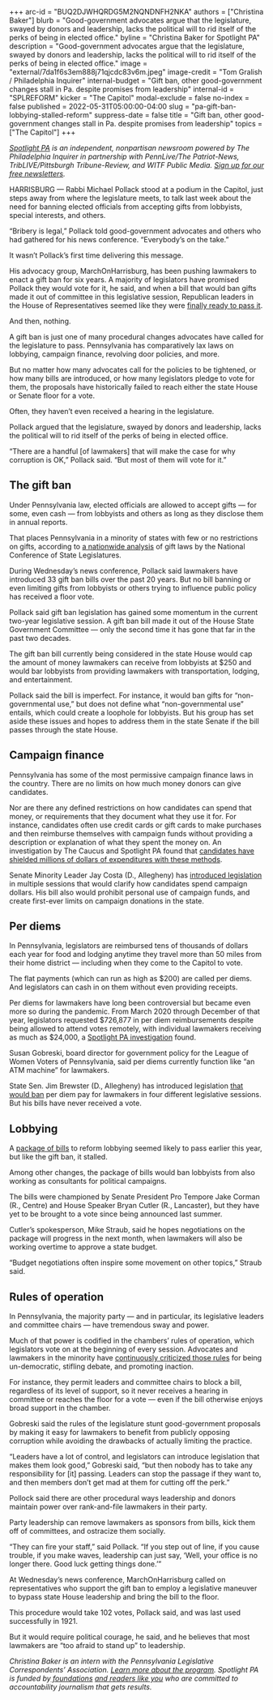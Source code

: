 +++
arc-id = "BUQ2DJWHQRDG5M2NQNDNFH2NKA"
authors = ["Christina Baker"]
blurb = "Good-government advocates argue that the legislature, swayed by donors and leadership, lacks the political will to rid itself of the perks of being in elected office."
byline = "Christina Baker for Spotlight PA"
description = "Good-government advocates argue that the legislature, swayed by donors and leadership, lacks the political will to rid itself of the perks of being in elected office."
image = "external/7da1f6s3em888j71qjcdc83v6m.jpeg"
image-credit = "Tom Gralish / Philadelphia Inquirer"
internal-budget = "Gift ban, other good-government changes stall in Pa. despite promises from leadership"
internal-id = "SPLREFORM"
kicker = "The Capitol"
modal-exclude = false
no-index = false
published = 2022-05-31T05:00:00-04:00
slug = "pa-gift-ban-lobbying-stalled-reform"
suppress-date = false
title = "Gift ban, other good-government changes stall in Pa. despite promises from leadership"
topics = ["The Capitol"]
+++

<a href="https://www.spotlightpa.org/"><i>Spotlight PA</i></a><i> is an independent, nonpartisan newsroom powered by The Philadelphia Inquirer in partnership with PennLive/The Patriot-News, TribLIVE/Pittsburgh Tribune-Review, and WITF Public Media. </i><a href="https://www.spotlightpa.org/newsletters"><i>Sign up for our free newsletters</i></a><i>.</i>

HARRISBURG — Rabbi Michael Pollack stood at a podium in the Capitol, just steps away from where the legislature meets, to talk last week about the need for banning elected officials from accepting gifts from lobbyists, special interests, and others.

“Bribery is legal,” Pollack told good-government advocates and others who had gathered for his news conference. “Everybody’s on the take.”

It wasn’t Pollack’s first time delivering this message.

<script src="https://www.spotlightpa.org/embed.js" async></script><div data-spl-embed-version="1" data-spl-src="https://www.spotlightpa.org/embeds/newsletter/"></div>

His advocacy group, MarchOnHarrisburg, has been pushing lawmakers to enact a gift ban for six years. A majority of legislators have promised Pollack they would vote for it, he said, and when a bill that would ban gifts made it out of committee in this legislative session, Republican leaders in the House of Representatives seemed like they were <a href="https://www.spotlightpa.org/news/2021/11/pa-gift-ban-lobbyist-influence-jake-corman/">finally ready to pass it</a>.

And then, nothing.

A gift ban is just one of many procedural changes advocates have called for the legislature to pass. Pennsylvania has comparatively lax laws on lobbying, campaign finance, revolving door policies, and more.

But no matter how many advocates call for the policies to be tightened, or how many bills are introduced, or how many legislators pledge to vote for them, the proposals have historically failed to reach either the state House or Senate floor for a vote.

Often, they haven’t even received a hearing in the legislature.

Pollack argued that the legislature, swayed by donors and leadership, lacks the political will to rid itself of the perks of being in elected office.

“There are a handful [of lawmakers] that will make the case for why corruption is OK,” Pollack said. “But most of them will vote for it.”

## The gift ban

Under Pennsylvania law, elected officials are allowed to accept gifts — for some, even cash — from lobbyists and others as long as they disclose them in annual reports.

That places Pennsylvania in a minority of states with few or no restrictions on gifts, according to <a href="https://www.ncsl.org/research/ethics/50-state-table-gift-laws.aspx">a nationwide analysis</a> of gift laws by the National Conference of State Legislatures.

During Wednesday’s news conference, Pollack said lawmakers have introduced 33 gift ban bills over the past 20 years. But no bill banning or even limiting gifts from lobbyists or others trying to influence public policy has received a floor vote.

Pollack said gift ban legislation has gained some momentum in the current two-year legislative session. A gift ban bill made it out of the House State Government Committee — only the second time it has gone that far in the past two decades.

The gift ban bill currently being considered in the state House would cap the amount of money lawmakers can receive from lobbyists at $250 and would bar lobbyists from providing lawmakers with transportation, lodging, and entertainment.

Pollack said the bill is imperfect. For instance, it would ban gifts for “non-governmental use,” but does not define what “non-governmental use” entails, which could create a loophole for lobbyists. But his group has set aside these issues and hopes to address them in the state Senate if the bill passes through the state House.

<div class="flourish-embed flourish-table" data-src="visualisation/10149601"><script src="https://public.flourish.studio/resources/embed.js"></script></div>

## Campaign finance

Pennsylvania has some of the most permissive campaign finance laws in the country. There are no limits on how much money donors can give candidates.

Nor are there any defined restrictions on how candidates can spend that money, or requirements that they document what they use it for. For instance, candidates often use credit cards or gift cards to make purchases and then reimburse themselves with campaign funds without providing a description or explanation of what they spent the money on. An investigation by The Caucus and Spotlight PA found that <a href="https://www.spotlightpa.org/series/campaign-finance-2019/">candidates have shielded millions of dollars of expenditures with these methods</a>.

Senate Minority Leader Jay Costa (D., Allegheny) has <a href="https://www.spotlightpa.org/news/2019/10/pennsylvania-campaign-expenses-reform-bill-costa/">introduced legislation</a> in multiple sessions that would clarify how candidates spend campaign dollars. His bill also would prohibit personal use of campaign funds, and create first-ever limits on campaign donations in the state.

## Per diems

In Pennsylvania, legislators are reimbursed tens of thousands of dollars each year for food and lodging anytime they travel more than 50 miles from their home district — including when they come to the Capitol to vote.

The flat payments (which can run as high as $200) are called per diems. And legislators can cash in on them without even providing receipts.

Per diems for lawmakers have long been controversial but became even more so during the pandemic. From March 2020 through December of that year, legislators requested $726,877 in per diem reimbursements despite being allowed to attend votes remotely, with individual lawmakers receiving as much as $24,000, a <a href="https://www.spotlightpa.org/news/2021/03/pa-coronavirus-lawmakers-legislature-expenses-highest-paid-united-states/">Spotlight PA investigation</a> found.

Susan Gobreski, board director for government policy for the League of Women Voters of Pennsylvania, said per diems currently function like “an ATM machine” for lawmakers.

State Sen. Jim Brewster (D., Allegheny) has introduced legislation <a href="https://www.spotlightpa.org/news/2021/03/pa-coronavirus-state-lawmaker-meal-lodging-per-diem-payments-ban/">that would ban</a> per diem pay for lawmakers in four different legislative sessions. But his bills have never received a vote.

<script src="https://www.spotlightpa.org/embed.js" async></script><div data-spl-embed-version="1" data-spl-src="https://www.spotlightpa.org/embeds/donate/?eyebrow_text=SPRING%20MEMBER%20DRIVE%20&cta_text=GIVE%20NOW%2C%20WE'LL%20DOUBLE%20IT&teaser_text=This%20story%20by%20Spotlight%20PA%20is%20available%20to%20everyone%20at%20no%20cost%20thanks%20to%20our%20members.%20%3Cb%3EMake%20a%20gift%20during%20our%20spring%20member%20drive%20and%20your%20support%20will%20be%20DOUBLED.%3C%2Fb%3E"></div>

## Lobbying

A <a href="https://lancasteronline.com/news/politics/why-critics-believe-proposals-to-reform-lobbying-in-pennsylvania-dont-go-far-enough/article_f6db7eec-f16a-11eb-9b69-7b95df55acd6.html">package of bills</a> to reform lobbying seemed likely to pass earlier this year, but like the gift ban, it stalled.

Among other changes, the package of bills would ban lobbyists from also working as consultants for political campaigns.

The bills were championed by Senate President Pro Tempore Jake Corman (R., Centre) and House Speaker Bryan Cutler (R., Lancaster), but they have yet to be brought to a vote since being announced last summer.

Cutler’s spokesperson, Mike Straub, said he hopes negotiations on the package will progress in the next month, when lawmakers will also be working overtime to approve a state budget.

“Budget negotiations often inspire some movement on other topics,” Straub said.

## Rules of operation

In Pennsylvania, the majority party — and in particular, its legislative leaders and committee chairs — have tremendous sway and power.

Much of that power is codified in the chambers’ rules of operation, which legislators vote on at the beginning of every session. Advocates and lawmakers in the minority have <a href="https://www.spotlightpa.org/news/2021/01/pennsylvania-legislature-house-senate-rules-majority-party-reform/">continuously criticized those rules</a> for being un-democratic, stifling debate, and promoting inaction.

For instance, they permit leaders and committee chairs to block a bill, regardless of its level of support, so it never receives a hearing in committee or reaches the floor for a vote — even if the bill otherwise enjoys broad support in the chamber.

Gobreski said the rules of the legislature stunt good-government proposals by making it easy for lawmakers to benefit from publicly opposing corruption while avoiding the drawbacks of actually limiting the practice.

“Leaders have a lot of control, and legislators can introduce legislation that makes them look good,” Gobreski said, “but then nobody has to take any responsibility for [it] passing. Leaders can stop the passage if they want to, and then members don’t get mad at them for cutting off the perk.”

Pollock said there are other procedural ways leadership and donors maintain power over rank-and-file lawmakers in their party.

Party leadership can remove lawmakers as sponsors from bills, kick them off of committees, and ostracize them socially.

“They can fire your staff,” said Pollack. “If you step out of line, if you cause trouble, if you make waves, leadership can just say, ‘Well, your office is no longer there. Good luck getting things done.’”

At Wednesday’s news conference, MarchOnHarrisburg called on representatives who support the gift ban to employ a legislative maneuver to bypass state House leadership and bring the bill to the floor.

This procedure would take 102 votes, Pollack said, and was last used successfully in 1921.

But it would require political courage, he said, and he believes that most lawmakers are “too afraid to stand up” to leadership.

<i>Christina Baker is an intern with the Pennsylvania Legislative Correspondents’ Association. </i><a href="http://www.pacapitolreporters.org/pacapitolreporters-internships.html"><i>Learn more about the program</i></a><i>. Spotlight PA is funded by</i><a href="https://www.spotlightpa.org/support"><i> foundations</i></a><i> </i><a href="https://www.spotlightpa.org/support"><i>and readers like you</i></a><i> who are committed to accountability journalism that gets results.</i>
